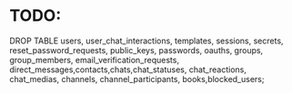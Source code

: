 # TODO:
DROP TABLE users, user_chat_interactions, templates, sessions, 
secrets, reset_password_requests, public_keys, passwords, oauths, groups, group_members, 
email_verification_requests, direct_messages,contacts,chats,chat_statuses, chat_reactions,
chat_medias, channels, channel_participants, books,blocked_users;